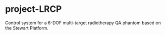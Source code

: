 # project-LRCP
Control system for a 6-DOF multi-target radiotherapy QA phantom based on the Stewart Platform.
